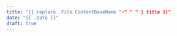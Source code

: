 ```yaml
---
title: "{{ replace .File.ContentBaseName "-" " " | title }}"
date: "{{ .Date }}"
draft: true
---
```

